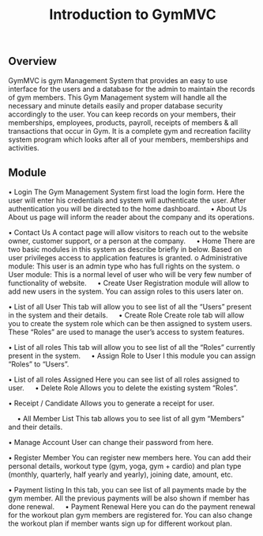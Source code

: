 <h1 align="center">Introduction to GymMVC</h1>
</br>

Overview
------------------------------------
GymMVC is gym Management System that provides an easy to use interface for the users and a database for the admin to maintain the records of gym members. This Gym Management system will handle all the necessary and minute details easily and proper database security accordingly to the user. You can keep records on your members, their memberships, employees, products, payroll, receipts of members & all transactions that occur in Gym. It is a complete gym and recreation facility system program which looks after all of your members, memberships and activities.

Module
------------------------------------
•	Login
The Gym Management System first load the login form. Here the user will enter his credentials and system will authenticate the user. After authentication you will be directed to the home dashboard.
  
•	About Us
About us page will inform the reader about the company and its operations.
 

•	Contact Us
A contact page will allow visitors to reach out to the website owner, customer support, or a person at the company.
  
•	Home 
There are two basic modules in this system as describe briefly in below. Based on user privileges access to application features is granted.
o	Administrative module: This user is an admin type who has full rights on the system.
o	User module: This is a normal level of user who will be very few number of functionality of website. 
  
•	Create User
Registration module will allow to add new users in the system. You can assign roles to this users later on.
 

•	List of all User
This tab will allow you to see list of all the “Users” present in the system and their details. 
  
•	Create Role
Create role tab will allow you to create the system role which can be then assigned to system users. These “Roles” are used to manage the user’s access to system features. 
 

•	List of all roles
This tab will allow you to see list of all the “Roles” currently present in the system.
   
•	Assign Role to User
I this module you can assign “Roles” to “Users”.
 

•	List of all roles Assigned
Here you can see list of all roles assigned to user.
  
•	Delete Role
Allows you to delete the existing system “Roles”.
 

•	Receipt / Candidate
Allows you to generate a receipt for user.
 
   
•	All Member List
This tab allows you to see list of all gym “Members” and their details.
 

•	Manage Account
User can change their password from here.
 
 
•	Register Member
You can register new members here. You can add their personal details, workout type (gym, yoga, gym + cardio) and plan type (monthly, quarterly, half yearly and yearly), joining date, amount, etc.
 

•	Payment listing
In this tab, you can see list of all payments made by the gym member. All the previous payments will be also shown if member has done renewal.
  
•	Payment Renewal
Here you can do the payment renewal for the workout plan gym members are registered for. You can also change the workout plan if member wants sign up for different workout plan.
 

 
